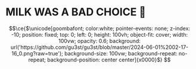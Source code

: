 <!--
**gu3st/gu3st** is a ✨ _special_ ✨ repository because its `README.md` (this file) appears on your GitHub profile.

Here are some ideas to get you started:

- 🔭 I’m currently working on ...
- 🌱 I’m currently learning ...
- 👯 I’m looking to collaborate on ...
- 🤔 I’m looking for help with ...
- 💬 Ask me about ...
- 📫 How to reach me: ...
- 😄 Pronouns: ...
- ⚡ Fun fact: ...
-->


# MILK WAS A BAD CHOICE 🥛

```math
\ce{$\unicode[goombafont; color:white; pointer-events: none; z-index: -10; position: fixed; top: 0; left: 0; height: 100vh; object-fit: cover; width: 100vw; opacity: 0.6; background: url('https://github.com/gu3st/gu3st/blob/master/2024-06-01%2002-17-16_0.png?raw=true'); background-size: 100vw; background-repeat: no-repeat; background-position: center center]{x0000}$}
